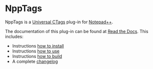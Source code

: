 NppTags
=======

NppTags is a [Universal CTags](https://ctags.io) plug-in for [Notepad++](https://notepad-plus-plus.org/).

The documentation of this plug-in can be found at [Read the Docs](https://npptags.readthedocs.io/). This includes:

* Instructions [how to install](https://npptags.readthedocs.io/en/latest/installation.html)
* Instructions [how to use](https://npptags.readthedocs.io/en/latest/how-to-use.html)
* Instructions [how to build](https://npptags.readthedocs.io/en/latest/compile.html)
* A complete [changelog](https://npptags.readthedocs.io/en/latest/changelog.html)
